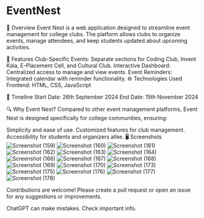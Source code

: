 # EventNest
🚀 Overview
Event Nest is a web application designed to streamline event management for college clubs. The platform allows clubs to organize events, manage attendees, and keep students updated about upcoming activities.

🌟 Features
Club-Specific Events: Separate sections for Coding Club, Invent Kala, E-Placement Cell, and Cultural Club.
Interactive Dashboard: Centralized access to manage and view events.
Event Reminders: Integrated calendar with reminder functionality.
⚙ Technologies Used
Frontend: HTML, CSS, JavaScript

📅 Timeline
Start Date: 26th September 2024
End Date: 15th November 2024

🔍 Why Event Nest?
Compared to other event management platforms, Event Nest is designed specifically for college communities, ensuring:

Simplicity and ease of use.
Customized features for club management.
Accessibility for students and organizers alike.
🖥 Screenshots
![Screenshot (159)](https://github.com/user-attachments/assets/06f551bc-054c-4a70-a202-273f9b09f09c)
![Screenshot (160)](https://github.com/user-attachments/assets/daecd882-3cd4-439e-bf0f-e3cbb878f278)
![Screenshot (161)](https://github.com/user-attachments/assets/4ba37499-935f-4f82-a207-dc67c61ce15b)
![Screenshot (162)](https://github.com/user-attachments/assets/1f8f1540-e356-4e83-96eb-108b235dfa29)
![Screenshot (163)](https://github.com/user-attachments/assets/acef7b9c-a76d-4c23-aa6d-326936da6eee)
![Screenshot (164)](https://github.com/user-attachments/assets/c87314de-43f3-4652-b61a-2e97925eb0f0)
![Screenshot (166)](https://github.com/user-attachments/assets/97079e94-6be8-488c-b01a-b7b0601a9fb3)
![Screenshot (167)](https://github.com/user-attachments/assets/b8b9d695-dce9-4599-ad49-1f8308aac2ee)
![Screenshot (168)](https://github.com/user-attachments/assets/30be0323-c1c8-4749-b0fc-c17503029208)
![Screenshot (169)](https://github.com/user-attachments/assets/13858a58-337c-4052-86de-3c2f645da182)
![Screenshot (170)](https://github.com/user-attachments/assets/614a9af5-f02e-4085-b67b-e212bef63120)
![Screenshot (173)](https://github.com/user-attachments/assets/87855f5c-5d78-48a4-8be6-2744746551ca)
![Screenshot (175)](https://github.com/user-attachments/assets/d9699712-966e-488c-8585-563c262800a2)
![Screenshot (176)](https://github.com/user-attachments/assets/5900377c-915a-4dcc-81e3-b0559c4cde27)
![Screenshot (177)](https://github.com/user-attachments/assets/60c7ae09-4ab8-4210-98d3-d2bd18c09574)
![Screenshot (178)](https://github.com/user-attachments/assets/6e7fdf63-d795-441e-9ad3-e1ee3368c2a7)


Contributions are welcome! Please create a pull request or open an issue for any suggestions or improvements.












ChatGPT can make mistakes. Check important info.
